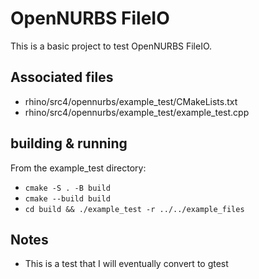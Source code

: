 # OpenNURBS FileIO

This is a basic project to test OpenNURBS FileIO.

## Associated files

- rhino/src4/opennurbs/example_test/CMakeLists.txt
- rhino/src4/opennurbs/example_test/example_test.cpp

## building & running

From the example_test directory:

- `cmake -S . -B build`
- `cmake --build build`
- `cd build && ./example_test -r ../../example_files`

## Notes

- This is a test that I will eventually convert to gtest